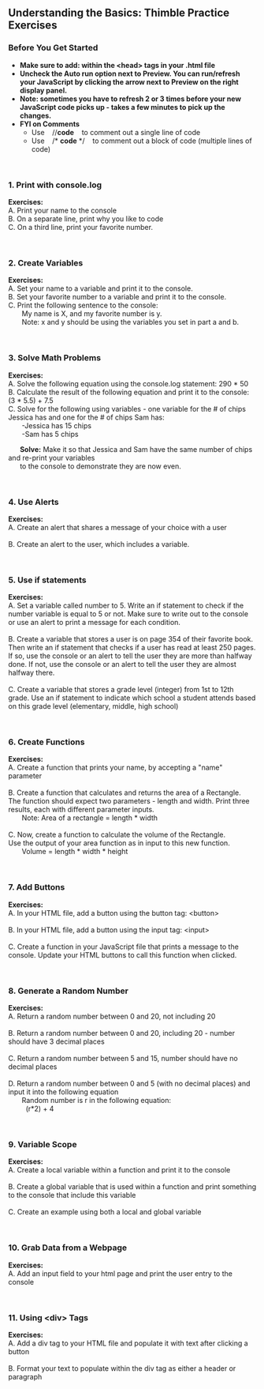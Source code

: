 ## Understanding the Basics: Thimble Practice Exercises

### Before You Get Started
* **Make sure to add: <script src="script.js"></script> within the &lt;head> tags in your .html file**
* **Uncheck the Auto run option next to Preview. You can run/refresh your JavaScript by clicking the arrow next to Preview on the right display panel.**
* **Note: sometimes you have to refresh 2 or 3 times before your new JavaScript code picks up - takes a few minutes to pick up the changes.**
* **FYI on Comments**
  * Use &nbsp;&nbsp;  //**code** &nbsp;&nbsp;   to comment out a single line of code
  * Use &nbsp;&nbsp; /* **code** */ &nbsp;&nbsp; to comment out a block of code (multiple lines of code)

<br>

### 1. Print with console.log

**Exercises:** <br>
A.  Print your name to the console <br>
B.  On a separate line, print why you like to code <br>
C.  On a third line, print your favorite number. <br>

<br>

### 2. Create Variables
**Exercises:** <br>
A.  Set your name to a variable and print it to the console. <br>
B.  Set your favorite number to a variable and print it to the console. <br>
C.  Print the following sentence to the console: <br>
&nbsp;&nbsp;&nbsp;&nbsp;&nbsp;&nbsp; My name is X, and my favorite number is y. <br>
&nbsp;&nbsp;&nbsp;&nbsp;&nbsp;&nbsp; Note: x and y should be using the variables you set in part a and b. <br>

<br>

### 3. Solve Math Problems
**Exercises:** <br>
A.  Solve the following equation using the console.log statement: 290 * 50 <br>
B.  Calculate the result of the following equation and print it to the console: (3 * 5.5) + 7.5 <br>
C.  Solve for the following using variables - one variable for the # of chips Jessica has and one for the # of chips Sam has:<br>
&nbsp;&nbsp;&nbsp;&nbsp;&nbsp;&nbsp; -Jessica has 15 chips <br>
&nbsp;&nbsp;&nbsp;&nbsp;&nbsp;&nbsp; -Sam has 5 chips<br>
          
&nbsp;&nbsp;&nbsp;&nbsp;&nbsp;&nbsp;**Solve:** Make it so that Jessica and Sam have the same number of chips and re-print your variables <br>
&nbsp;&nbsp;&nbsp;&nbsp;&nbsp;&nbsp;to the console to demonstrate they are now even.  <br>

<br>

### 4. Use Alerts
**Exercises:** <br>
A.  Create an alert that shares a message of your choice with a user <br><br>
B.  Create an alert to the user, which includes a variable.<br>

<br>

### 5. Use if statements
**Exercises:** <br>
A.  Set a variable called number to 5. Write an if statement to check if the number variable is equal to 5 or not. Make sure to write out to the console or use an alert to print a message for each condition. <br><br>
B.  Create a variable that stores a user is on page 354 of their favorite book. Then write an if statement that checks if a user has read at least 250 pages. If so, use the console or an alert to tell the user they are more than halfway done. If not, use the console or an alert to tell the user they are almost halfway there. <br><br>
C.  Create a variable that stores a grade level (integer) from 1st to 12th grade. Use an if statement to indicate which school a student attends based on this grade level (elementary, middle, high school) <br>

<br>

### 6. Create Functions
**Exercises:** <br>
A.  Create a function that prints your name, by accepting a "name" parameter <br><br>
B.  Create a function that calculates and returns the area of a Rectangle. <br>
The function should expect two parameters - length and width. Print three results, each with different parameter inputs.<br>
&nbsp;&nbsp;&nbsp;&nbsp;&nbsp;&nbsp; Note: Area of a rectangle = length * width <br><br>
C.  Now, create a function to calculate the volume of the Rectangle. <br>
Use the output of your area function as in input to this new function.<br>
&nbsp;&nbsp;&nbsp;&nbsp;&nbsp;&nbsp; Volume = length * width * height <br>

<br>

### 7. Add Buttons
**Exercises:** <br>
A.  In your HTML file, add a button using the button tag: &lt;button> <br><br>
B.  In your HTML file, add a button using the input tag: &lt;input> <br><br>
C.  Create a function in your JavaScript file that prints a message to the console. Update your HTML buttons to call this function when clicked.

<br>

### 8. Generate a Random Number
**Exercises:** <br>
A.  Return a random number between 0 and 20, not including 20 <br><br>
B.  Return a random number between 0 and 20, including 20 - number should have 3 decimal places <br><br>
C.  Return a random number between 5 and 15, number should have no decimal places <br><br>
D.  Return a random number between 0 and 5 (with no decimal places) and input it into the following equation <br>
&nbsp;&nbsp;&nbsp;&nbsp;&nbsp;&nbsp; Random number is r in the following equation:<br>
&nbsp;&nbsp;&nbsp;&nbsp;&nbsp;&nbsp;&nbsp;&nbsp; (r*2) + 4

<br>

### 9. Variable Scope
**Exercises:** <br>
A.  Create a local variable within a function and print it to the console <br><br>
B.  Create a global variable that is used within a function and print something to the console that include this variable <br><br>
C.  Create an example using both a local and global variable

<br>

### 10. Grab Data from a Webpage 
**Exercises:** <br>
A.  Add an input field to your html page and print the user entry to the console

<br>

### 11. Using &lt;div> Tags
**Exercises:** <br>
A.  Add a div tag to your HTML file and populate it with text after clicking a button <br><br>
B.  Format your text to populate within the div tag as either a header or paragraph

